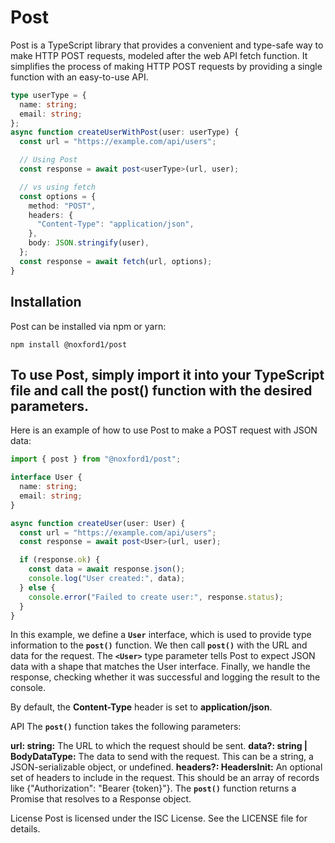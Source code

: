 # Post

Post is a TypeScript library that provides a convenient and type-safe way to make HTTP POST requests, modeled after the web API fetch function. It simplifies the process of making HTTP POST requests by providing a single function with an easy-to-use API.

```typescript
type userType = {
  name: string;
  email: string;
};
async function createUserWithPost(user: userType) {
  const url = "https://example.com/api/users";

  // Using Post
  const response = await post<userType>(url, user);

  // vs using fetch
  const options = {
    method: "POST",
    headers: {
      "Content-Type": "application/json",
    },
    body: JSON.stringify(user),
  };
  const response = await fetch(url, options);
}
```

## Installation

Post can be installed via npm or yarn:

```shell
npm install @noxford1/post
```

## To use Post, simply import it into your TypeScript file and call the **post()** function with the desired parameters.

Here is an example of how to use Post to make a POST request with JSON data:

```typescript
import { post } from "@noxford1/post";

interface User {
  name: string;
  email: string;
}

async function createUser(user: User) {
  const url = "https://example.com/api/users";
  const response = await post<User>(url, user);

  if (response.ok) {
    const data = await response.json();
    console.log("User created:", data);
  } else {
    console.error("Failed to create user:", response.status);
  }
}
```

In this example, we define a **`User`** interface, which is used to provide type information to the **`post()`** function. We then call **`post()`** with the URL and data for the request. The **`<User>`** type parameter tells Post to expect JSON data with a shape that matches the User interface. Finally, we handle the response, checking whether it was successful and logging the result to the console.

By default, the **Content-Type** header is set to **application/json**.

API
The **`post()`** function takes the following parameters:

**url: string:** The URL to which the request should be sent.
**data?: string | BodyDataType:** The data to send with the request. This can be a string, a JSON-serializable object, or undefined.
**headers?: HeadersInit:** An optional set of headers to include in the request. This should be an array of records like {"Authorization": "Bearer {token}"}.
The **`post()`** function returns a Promise that resolves to a Response object.

License
Post is licensed under the ISC License. See the LICENSE file for details.

